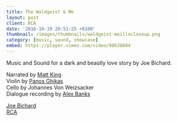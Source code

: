 ```yaml
---
title: The Waldgeist & Me
layout: post
client: RCA
date: '2016-10-19 20:51:25 +0100'
thumbnail: /images/thumbnails/waldgeist-meillocloseup.png
category: [music, sound, showcase]
embed: https://player.vimeo.com/video/98638604
---
```


Music and Sound for a dark and beastly love story by Joe Bichard.

Narrated by [Matt King](https://www.facebook.com/matt.king.official)  
Violin by [Panos Ghikas](http://panosghikas.com/)  
Cello by Johannes Von Weizsacker  
Dialogue recording by [Alex Banks](http://alexbanksmusic.co.uk/)  

[Joe Bichard](http://joebichard.tumblr.com/)  
[RCA](http://www.rca.ac.uk/)
